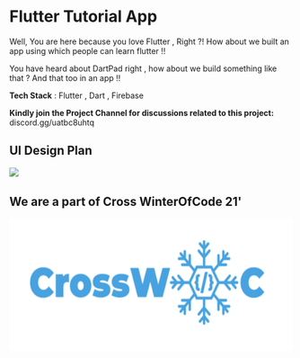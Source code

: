# Flutter Tutorial App

Well, You are here because you love Flutter , Right ?!
How about we built an app using which people can learn flutter !!

You have heard about DartPad right , how about we build something like that ? And that too in an app !!

**Tech Stack** : Flutter , Dart , Firebase

**Kindly join the Project Channel for discussions related to this project:** discord.gg/uatbc8uhtq
## UI Design Plan

![](https://github.com/infiniteoverflow/Flutter-Tutorial-App/blob/main/tentativeUI/ui%20design.png)

## We are a part of Cross WinterOfCode 21'

![](cross.png)
